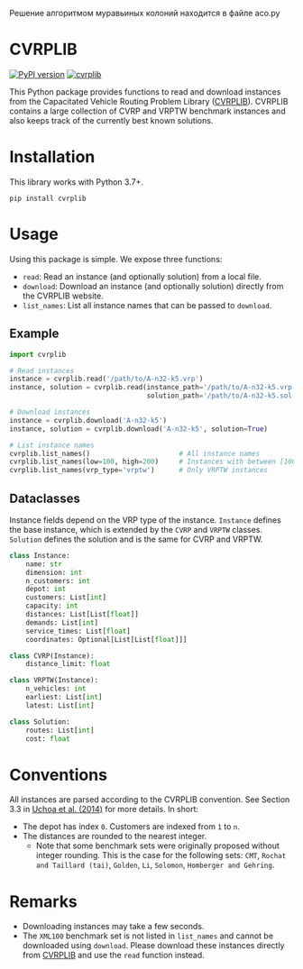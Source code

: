 Решение алгоритмом муравьиных колоний находится в файле aco.py

# CVRPLIB
[![PyPI version](https://badge.fury.io/py/cvrplib.svg)](https://badge.fury.io/py/cvrplib)
[![cvrplib](https://github.com/leonlan/cvrplib/actions/workflows/cvrplib.yml/badge.svg)](https://github.com/leonlan/cvrplib/actions/workflows/cvrplib.yml)

This Python package provides functions to read and download instances from the Capacitated Vehicle Routing Problem Library ([CVRPLIB](http://vrp.atd-lab.inf.puc-rio.br/index.php/en/)). CVRPLIB contains a large collection of CVRP and VRPTW benchmark instances and also keeps track of the currently best known solutions.


# Installation
This library works with Python 3.7+.

```shell
pip install cvrplib
```


# Usage
Using this package is simple. We expose three functions:

-   `read`: Read an instance (and optionally solution) from a local file.
-   `download`: Download an instance (and optionally solution) directly from the CVRPLIB website.
-   `list_names`: List all instance names that can be passed to `download`.


## Example
```python
import cvrplib

# Read instances
instance = cvrplib.read('/path/to/A-n32-k5.vrp')
instance, solution = cvrplib.read(instance_path='/path/to/A-n32-k5.vrp',
                                  solution_path='/path/to/A-n32-k5.sol')

# Download instances
instance = cvrplib.download('A-n32-k5')
instance, solution = cvrplib.download('A-n32-k5', solution=True)

# List instance names 
cvrplib.list_names()                      # All instance names
cvrplib.list_names(low=100, high=200)     # Instances with between [100, 200] customers
cvrplib.list_names(vrp_type='vrptw')      # Only VRPTW instances
```
## Dataclasses
Instance fields depend on the VRP type of the instance. `Instance` defines the base instance, which is extended by the `CVRP` and `VRPTW` classes. `Solution` defines the solution and is the same for CVRP and VRPTW. 
```python
class Instance:
    name: str
    dimension: int
    n_customers: int
    depot: int
    customers: List[int]
    capacity: int
    distances: List[List[float]]
    demands: List[int]
    service_times: List[float]
    coordinates: Optional[List[List[float]]]

class CVRP(Instance):
    distance_limit: float

class VRPTW(Instance):
    n_vehicles: int
    earliest: List[int]
    latest: List[int]

class Solution:
    routes: List[int]
    cost: float
```

     
# Conventions
All instances are parsed according to the CVRPLIB convention. See Section 3.3 in [Uchoa et al. (2014)](http://www.optimization-online.org/DB_FILE/2014/10/4597.pdf) for more details. In short:
- The depot has index `0`. Customers are indexed from `1` to `n`.
- The distances are rounded to the nearest integer. 
    - Note that some benchmark sets were originally proposed without integer rounding. This is the case for the following sets: `CMT`, `Rochat and Taillard (tai)`, `Golden`, `Li`, `Solomon`, `Homberger and Gehring`.
    
# Remarks
- Downloading instances may take a few seconds. 
- The `XML100` benchmark set is not listed in `list_names` and cannot be downloaded using `download`. Please download these instances directly from [CVRPLIB](http://vrp.atd-lab.inf.puc-rio.br/index.php/en/) and use the `read` function instead.

    
